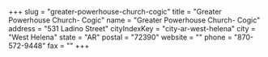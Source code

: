 +++
slug = "greater-powerhouse-church-cogic"
title = "Greater Powerhouse Church- Cogic"
name = "Greater Powerhouse Church- Cogic"
address = "531 Ladino Street"
cityIndexKey = "city-ar-west-helena"
city = "West Helena"
state = "AR"
postal = "72390"
website = ""
phone = "870-572-9448"
fax = ""
+++
